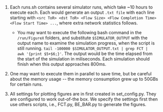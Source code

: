 1. Each runs.sh contains several simulator runs, which take ~10 hours to execute each. Each would generate an output ``.txt file`` with each line starting with ``<src ToR> <dst ToR> <Flow Size> <Flow Completion Time> <Flow Start Time> ...``, where extra network statistics follows.
    - You may want to execute the following bash command in the `/run/FigureX` folders, and substitute ``$SIMULATOR_OUTPUT`` with the output name to examine the simulation progress, when the script is still running. 
    ``tail -100000 $SIMULATOR_OUTPUT.txt | grep FCT |  awk '{print $5+$6;}'``. 
    The output would be the time elapsed from the start of the simulation in miliseconds. Each simulation should finish when this output approaches 800ms.

2. One may want to execute them in parallel to save time, but be careful about the memory usage -- the memory consumption grew up to 50GBs for certain runs.

3. All settings for plotting figures are in first created in set_config.py. They are configured to work out-of-the box. We specify the settings first then use others scripts, i.e., FCT.py, BE_BAR.py to generate the figures.

